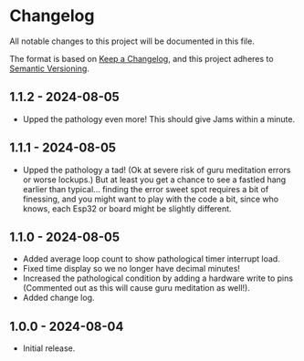 
[//]: # (https://keepachangelog.com/en/1.1.0/)

# Changelog

All notable changes to this project will be documented in this file.

The format is based on [Keep a Changelog](https://keepachangelog.com/en/1.1.0/),
and this project adheres to [Semantic Versioning](https://semver.org/spec/v2.0.0.html).

## 1.1.2 - 2024-08-05

- Upped the pathology even more!  This should give Jams within a minute.

## 1.1.1 - 2024-08-05

- Upped the pathology a tad! (Ok at severe risk of guru meditation errors or worse lockups.)  But at least you get a chance to see a fastled hang earlier than typical...  finding the error sweet spot requires a bit of finessing, and you might want to play with the code a bit, since who knows, each Esp32 or board might be slightly different.

## 1.1.0 - 2024-08-05

- Added average loop count to show pathological timer interrupt load.
- Fixed time display so we no longer have decimal minutes!
- Increased the pathological condition by adding a hardware write to pins (Commented out as this will cause guru meditation as well!).
- Added change log.

## 1.0.0 - 2024-08-04

- Initial release.
